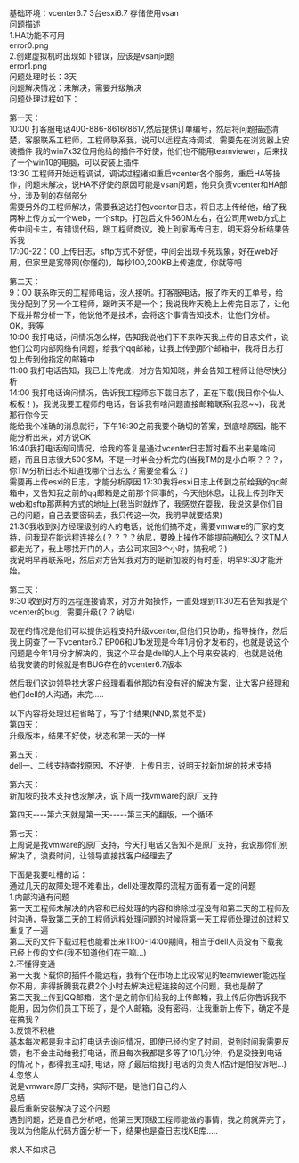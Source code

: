 基础环境：vcenter6.7 3台esxi6.7 存储使用vsan    
问题描述      
1.HA功能不可用      
error0.png  
2.创建虚拟机时出现如下错误，应该是vsan问题      
error1.png  
问题处理时长：3天      
问题解决情况：未解决，需要升级解决      
问题处理过程如下：

第一天：      
10:00  打客服电话400-886-8616/8617,然后提供订单编号，然后将问题描述清楚，客服联系工程师，工程师联系我，说可以远程支持调试，需要先在浏览器上安装插件  我的win7x32位用他给的插件不好使，他们也不能用teamviewer，后来找了一个win10的电脑，可以安装上插件      
13:30  工程师开始远程调试，调试过程诸如重启vcenter各个服务，重启HA等操作，问题未解决，说HA不好使的原因可能是vsan问题，他只负责vcenter和HA部分，涉及到的存储部分      
需要另外的工程师解决，需要我这边打包vcenter日志，将日志上传给他，给了我两种上传方式一个web，一个sftp。打包后文件560M左右，在公司用web方式上传中间卡主，有错误代码，跟工程师商议，晚上到家再传日志，明天将分析结果告诉我    
17:00-22：00  上传日志，sftp方式不好使，中间会出现卡死现象，好在web好用，但家里是宽带网(你懂的)，每秒100,200KB上传速度，你就等吧      

第二天：  
9：00  联系昨天的工程师电话，没人接听。打客服电话，报了昨天的工单号，给我分配到了另一个工程师，跟昨天不是一个；我说我昨天晚上上传完日志了，让他下载并帮分析一下，他说他不是技术，会将这个事情告知技术，让他们分析。OK，我等    
10:00  我打电话，问情况怎么样，告知我说他们下不来昨天我上传的日志文件，说他们公司内部网络有问题，给我个qq邮箱，让我上传到那个邮箱中，我将日志打包上传到他指定的邮箱中      
11:00  我打电话告知，我已上传完成，对方告知知晓，并会告知工程师让他尽快分析    
14:00  我打电话询问情况，告诉我工程师忘下载日志了，正在下载(我日你个仙人板板！)，我说我要工程师的电话，告诉我有啥问题直接邮箱联系(我忍~~)，我说那行你今天  
能给我个准确的消息就行，下午16:30之前我要个确切的答案，到底啥原因，能不能分析出来，对方说OK  
16:40我打电话询问情况，给我的答复是通过vcenter日志暂时看不出来是啥问题，而且日志很大500多M，不是一时半会分析完的(当我TM的是小白啊？？？，你TM分析日志不知道找哪个日志么？需要全看么？)  
需要再上传esxi的日志，才能分析原因
17:30我将esxi日志上传到之前给我的qq邮箱中，又告知我之前的qq邮箱是之前那个同事的，今天他休息，让我上传到昨天web和sftp那两种方式的地址上(我当时就炸了，我感觉在耍我，我说这是你们自己的问题，自己去要密码去，我只传这一次，我明早就要结果)  
21:30我收到对方经理级别的人的电话，说他们搞不定，需要vmware的厂家的支持，问我现在能远程连接么(？？？？纳尼，要晚上操作不能提前通知么？这TM人都走光了，我上哪找开门的人，去公司来回3个小时，搞我呢？)  
我说明早再联系吧，然后对方告知我对方的是新加坡的有时差，明早9:30才能开始。

第三天：    
9:30  收到对方的远程连接请求，对方开始操作，一直处理到11:30左右告知我是个vcenter的bug，需要升级(？？纳尼)    
 
现在的情况是他们可以提供远程支持升级vcenter,但他们只协助，指导操作，然后我上网查了一下vcenter6.7 EP06和U1b发现是今年1月份才发布的，也就是说这个问题是今年1月份才解决的，我这个平台是dell的人上个月来安装的，也就是说他给我安装的时候就是有BUG存在的vcenter6.7版本      

然后我们这边领导找大客户经理看看他那边有没有好的解决方案，让大客户经理和他们dell的人沟通，未完.....  


以下内容将处理过程省略了，写了个结果(NND,累觉不爱)      
第四天：    
升级版本，结果不好使，状态和第一天的一样    

第五天：    
dell一、二线支持查找原因，不好使，上传日志，说明天找新加坡的技术支持    

第六天：    
新加坡的技术支持也没解决，说下周一找vmware的原厂支持   

第四天----第六天就是第一天-----第三天的翻版，一个循环    

第七天：    
上周说是找vmware的原厂支持，今天打电话又告知不是原厂支持，我说那你们别解决了，浪费时间，让领导直接找客户经理去了    

下面是我要吐槽的话：    
通过几天的故障处理不难看出，dell处理故障的流程方面有着一定的问题    
1.内部沟通有问题      
第一天工程师未解决的内容和已经处理的内容和排除过程没有和第二天的工程师及时沟通，导致第二天的工程师远程处理问题的时候将第一天工程师处理过的过程又重复了一遍      
第二天的文件下载过程也能看出来11:00-14:00期间，相当于dell人员没有下载我已经上传的文件(我不知道他们在干嘛...)    
2.不懂得变通    
第一天我下载你的插件不能远程，我有个在市场上比较常见的teamviewer能远程你不用，非得折腾我花费2个小时去解决远程连接的这个问题，我也是醉了    
第二天我上传到QQ邮箱，这个是之前你们给我的上传邮箱，我上传后你告诉我不能用，因为你们员工下班了，是个人邮箱，没有密码，让我重新上传下，确定不是在搞我？    
3.反馈不积极    
基本每次都是我主动打电话去询问情况，即使已经约定了时间，说到时间我需要反馈，也不会主动给我打电话，而且每次我都是多等了10几分钟，仍是没接到电话的情况下，都得我主动打电话，除了最后给我打电话的负责人(估计是怕投诉吧...)    
4.忽悠人    
说是vmware原厂支持，实际不是，是他们自己的人    
总结    
最后重新安装解决了这个问题  
遇到问题，还是自己分析吧，他第三天顶级工程师能做的事情，我之前就弄完了，我以为他能从代码方面分析一下，结果也是查日志找KB库.....      

求人不如求己      







